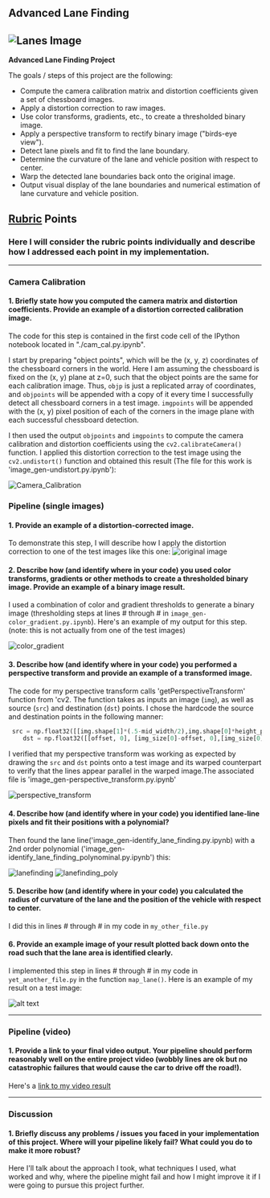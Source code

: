 ## Advanced Lane Finding
![Lanes Image](./test_images/tracked0.jpg)
---

**Advanced Lane Finding Project**

The goals / steps of this project are the following:

* Compute the camera calibration matrix and distortion coefficients given a set of chessboard images.
* Apply a distortion correction to raw images.
* Use color transforms, gradients, etc., to create a thresholded binary image.
* Apply a perspective transform to rectify binary image ("birds-eye view").
* Detect lane pixels and fit to find the lane boundary.
* Determine the curvature of the lane and vehicle position with respect to center.
* Warp the detected lane boundaries back onto the original image.
* Output visual display of the lane boundaries and numerical estimation of lane curvature and vehicle position.

[//]: # (Image References)

[image1]: ./examples/undistort_output.png "Undistorted"
[image2]: ./test_images/test1.jpg "Road Transformed"
[image3]: ./examples/binary_combo_example.jpg "Binary Example"
[image4]: ./examples/warped_straight_lines.jpg "Warp Example"
[image5]: ./examples/color_fit_lines.jpg "Fit Visual"
[image6]: ./examples/example_output.jpg "Output"
[video1]: ./project_video.mp4 "Video"

## [Rubric](https://review.udacity.com/#!/rubrics/571/view) Points

### Here I will consider the rubric points individually and describe how I addressed each point in my implementation.  

---


### Camera Calibration

#### 1. Briefly state how you computed the camera matrix and distortion coefficients. Provide an example of a distortion corrected calibration image.

The code for this step is contained in the first code cell of the IPython notebook located in "./cam_cal.py.ipynb". 

I start by preparing "object points", which will be the (x, y, z) coordinates of the chessboard corners in the world. Here I am assuming the chessboard is fixed on the (x, y) plane at z=0, such that the object points are the same for each calibration image.  Thus, `objp` is just a replicated array of coordinates, and `objpoints` will be appended with a copy of it every time I successfully detect all chessboard corners in a test image.  `imgpoints` will be appended with the (x, y) pixel position of each of the corners in the image plane with each successful chessboard detection.  

I then used the output `objpoints` and `imgpoints` to compute the camera calibration and distortion coefficients using the `cv2.calibrateCamera()` function.  I applied this distortion correction to the test image using the `cv2.undistort()` function and obtained this result (The file for this work is 'image_gen-undistort.py.ipynb'): 

![Camera_Calibration](./test_images/undistort0.jpg)

### Pipeline (single images)

#### 1. Provide an example of a distortion-corrected image.

To demonstrate this step, I will describe how I apply the distortion correction to one of the test images like this one:
![original image](./test_images/undistort2.jpg)

#### 2. Describe how (and identify where in your code) you used color transforms, gradients or other methods to create a thresholded binary image.  Provide an example of a binary image result.

I used a combination of color and gradient thresholds to generate a binary image (thresholding steps at lines # through # in `image_gen-color_gradient.py.ipynb`).  Here's an example of my output for this step.  (note: this is not actually from one of the test images)

![color_gradient](./test_images/color_gradient2.jpg)

#### 3. Describe how (and identify where in your code) you performed a perspective transform and provide an example of a transformed image.

The code for my perspective transform calls 'getPerspectiveTransform' function from 'cv2. The function takes as inputs an image (`img`), as well as source (`src`) and destination (`dst`) points.  I chose the hardcode the source and destination points in the following manner:

```python
 src = np.float32([[img.shape[1]*(.5-mid_width/2),img.shape[0]*height_pct],[img.shape[1]*(.5+mid_width/2),img.shape[0]*height_pct],[img.shape[1]*(.5+bot_width/2),img.shape[0]*bottom_trim],[img.shape[1]*(.5-bot_width/2),img.shape[0]*bottom_trim]])
    dst = np.float32([[offset, 0], [img_size[0]-offset, 0],[img_size[0]-offset, img_size[1]],[offset, img_size[1]]])
```

I verified that my perspective transform was working as expected by drawing the `src` and `dst` points onto a test image and its warped counterpart to verify that the lines appear parallel in the warped image.The associated file is 'image_gen-perspective_transform.py.ipynb'

![perspective_transform](./test_images/perspective_transform2.jpg)

#### 4. Describe how (and identify where in your code) you identified lane-line pixels and fit their positions with a polynomial?

Then found the lane line('image_gen-identify_lane_finding.py.ipynb) with a 2nd order polynomial ('image_gen-identify_lane_finding_polynominal.py.ipynb') this:

![lanefinding](./test_images/identify_lane_finding2.jpg)
![lanefinding_poly](./test_images/identify_lane_finding_polyfit2.jpg)

#### 5. Describe how (and identify where in your code) you calculated the radius of curvature of the lane and the position of the vehicle with respect to center.

I did this in lines # through # in my code in `my_other_file.py`

#### 6. Provide an example image of your result plotted back down onto the road such that the lane area is identified clearly.

I implemented this step in lines # through # in my code in `yet_another_file.py` in the function `map_lane()`.  Here is an example of my result on a test image:

![alt text][image6]

---

### Pipeline (video)

#### 1. Provide a link to your final video output.  Your pipeline should perform reasonably well on the entire project video (wobbly lines are ok but no catastrophic failures that would cause the car to drive off the road!).

Here's a [link to my video result](./project_video.mp4)

---

### Discussion

#### 1. Briefly discuss any problems / issues you faced in your implementation of this project.  Where will your pipeline likely fail?  What could you do to make it more robust?

Here I'll talk about the approach I took, what techniques I used, what worked and why, where the pipeline might fail and how I might improve it if I were going to pursue this project further.  
